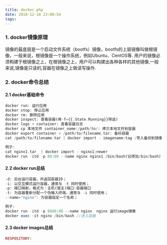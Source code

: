 ```yaml
---
title: docker.php
date: 2018-12-10 23:00:54
tags:
---
```

### 1. docker镜像原理
镜像的最底层是一个启动文件系统（bootfs）镜像，bootfs的上层镜像叫做根镜像，一般来说，根镜像是一个操作系统，例如Ubuntu、CentOS等.
用户的镜像必须构建于根镜像之上，在根镜像之上，用户可以构建出各种各样的其他镜像,一般来说,镜像是只读的,容器在镜像之上做读写操作.

### 2. docker命令总结
#### 2.1 docker基础命令
```php
docker run: 运行应用
docker stop: 停止应用
docker rm: 删除应用
docker inspect: 查看容器(用-f={{.State.Running}}筛选)
docker logs + container: 查看容器日志
docker cp 本地文件 container_name:/path/to/: 拷贝本地文件到容器
docker export container > /path/to/filename.tar: 备份容器
cat /path/to/filename.tar | docker import - imagename:tag :导入备份到镜像(docker run即可运行)

例子:
cat nginx1.tar  | docker import - nginx1:newer
docker run -itd -p 80:80 --name nginx nginx1 /bin/bash(记得加/bin/bash) 


```

#### 2.2 docker run总结
```php
-d: 后台运行容器，并返回容器ID；
-i: 以交互模式运行容器，通常与 -t 同时使用；
-p: 端口映射，格式为：主机(宿主)端口:容器端口
-t: 为容器重新分配一个伪输入终端，通常与 -i 同时使用；
--name="nginx": 为容器指定一个名称；

例子:
docker run -itd -p 8080:80 --name nginx  nginx 运行image镜像
docker exec -it nginx /bin/bash //进入容器
```
#### 2.3 docker images总结
```php
RESPOSITORY: 
```